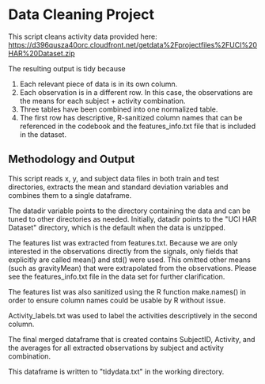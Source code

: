 # Data Cleaning Project

This script cleans activity data provided here:
https://d396qusza40orc.cloudfront.net/getdata%2Fprojectfiles%2FUCI%20HAR%20Dataset.zip

The resulting output is tidy because

1. Each relevant piece of data is in its own column.
2. Each observation is in a different row.  In this case, the observations are the means for each subject + activity combination.
3. Three tables have been combined into one normalized table.
4. The first row has descriptive, R-sanitized column names that can be referenced in the codebook and the features_info.txt file that is included in the dataset.

## Methodology and Output

This script reads x, y, and subject data files in both train and test directories, extracts the mean and standard deviation variables and combines them to a single dataframe.

The datadir variable points to the directory containing the data and can be tuned to other directories as needed.  Initially, datadir points to the "UCI HAR Dataset" directory, which is the default when the data is unzipped.

The features list was extracted from features.txt.  Because we are only interested in the observations directly from the signals, only fields that explicitly are called mean() and std() were used.  This omitted other means (such as gravityMean) that were extrapolated from the observations.  Please see the features_info.txt file in the data set for further clarification.

The features list was also sanitized using the R function make.names() in order to ensure column names could be usable by R without issue.

Activity_labels.txt was used to label the activities descriptively in the second column.

The final merged dataframe that is created contains SubjectID, Activity, and the averages for all extracted observations by subject and activity combination.

This dataframe is written to "tidydata.txt" in the working directory.